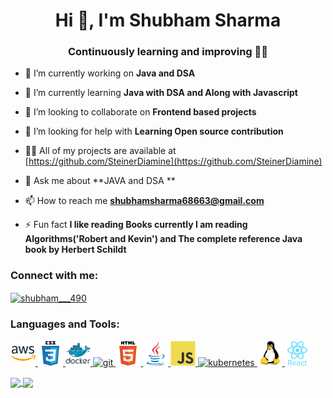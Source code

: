 <h1 align="center">Hi 👋, I'm Shubham Sharma</h1>
<h3 align="center">Continuously learning and improving 🧍‍♂️</h3>



- 🔭 I’m currently working on **Java and DSA**

- 🌱 I’m currently learning **Java with DSA and Along with Javascript**

- 👯 I’m looking to collaborate on **Frontend based projects**

- 🤝 I’m looking for help with **Learning Open source contribution**

- 👨‍💻 All of my projects are available at [https://github.com/SteinerDiamine](https://github.com/SteinerDiamine)

- 💬 Ask me about **JAVA and DSA **

- 📫 How to reach me **shubhamsharma68663@gmail.com**

- ⚡ Fun fact **I like reading Books currently I am reading Algorithms('Robert and Kevin') and The complete reference Java book by Herbert Schildt**

<h3 align="left">Connect with me:</h3>
<p align="left">
<a href="https://instagram.com/shubham___490" target="blank"><img align="center" src="https://raw.githubusercontent.com/rahuldkjain/github-profile-readme-generator/master/src/images/icons/Social/instagram.svg" alt="shubham___490" height="30" width="40" /></a>
</p>

<h3 align="left">Languages and Tools:</h3>
<p align="left"> <a href="https://aws.amazon.com" target="_blank" rel="noreferrer"> <img src="https://raw.githubusercontent.com/devicons/devicon/master/icons/amazonwebservices/amazonwebservices-original-wordmark.svg" alt="aws" width="40" height="40"/> </a> <a href="https://www.w3schools.com/css/" target="_blank" rel="noreferrer"> <img src="https://raw.githubusercontent.com/devicons/devicon/master/icons/css3/css3-original-wordmark.svg" alt="css3" width="40" height="40"/> </a> <a href="https://www.docker.com/" target="_blank" rel="noreferrer"> <img src="https://raw.githubusercontent.com/devicons/devicon/master/icons/docker/docker-original-wordmark.svg" alt="docker" width="40" height="40"/> </a> <a href="https://git-scm.com/" target="_blank" rel="noreferrer"> <img src="https://www.vectorlogo.zone/logos/git-scm/git-scm-icon.svg" alt="git" width="40" height="40"/> </a> <a href="https://www.w3.org/html/" target="_blank" rel="noreferrer"> <img src="https://raw.githubusercontent.com/devicons/devicon/master/icons/html5/html5-original-wordmark.svg" alt="html5" width="40" height="40"/> </a> <a href="https://www.java.com" target="_blank" rel="noreferrer"> <img src="https://raw.githubusercontent.com/devicons/devicon/master/icons/java/java-original.svg" alt="java" width="40" height="40"/> </a> <a href="https://developer.mozilla.org/en-US/docs/Web/JavaScript" target="_blank" rel="noreferrer"> <img src="https://raw.githubusercontent.com/devicons/devicon/master/icons/javascript/javascript-original.svg" alt="javascript" width="40" height="40"/> </a> <a href="https://kubernetes.io" target="_blank" rel="noreferrer"> <img src="https://www.vectorlogo.zone/logos/kubernetes/kubernetes-icon.svg" alt="kubernetes" width="40" height="40"/> </a> <a href="https://www.linux.org/" target="_blank" rel="noreferrer"> <img src="https://raw.githubusercontent.com/devicons/devicon/master/icons/linux/linux-original.svg" alt="linux" width="40" height="40"/> </a> <a href="https://reactjs.org/" target="_blank" rel="noreferrer"> <img src="https://raw.githubusercontent.com/devicons/devicon/master/icons/react/react-original-wordmark.svg" alt="react" width="40" height="40"/> </a> </p>

<a href="https://github.com/SteinerDiamine/github-readme-stats">
  <img height=200 align="center" src="https://github-readme-stats.vercel.app/api?username=SteinerDiamine&hide=contribs,prs&show_icons=true&theme=transparent" />
</a>

<a href="https://github.com/SteinerDiamine/convoychat">
  <img height=200 align="center" src="https://github-readme-stats.vercel.app/api/top-langs?username=SteinerDiamine&layout=compact&langs_count=8&card_width=320&show_icons=true&theme=transparent" />
</a>

